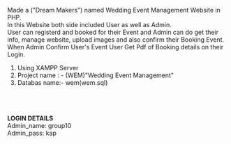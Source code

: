 Made a ("Dream Makers") named Wedding Event Management Website in PHP. <br/>
In this Website both side included User as well as Admin. <br/>
User can registerd and booked for their Event and Admin can do get their info, manage website, upload images and also confirm their Booking Event. <br/>
When Admin Confirm User's Event User Get Pdf of Booking details on their Login. <br/>

1. Using XAMPP Server  <br/>
2. Project name : - (WEM)"Wedding Event Management" <br/>
3. Databas name:- wem(wem.sql)<br/>


<br/><br/><br/>
**LOGIN DETAILS** <br/>
Admin_name: group10<br/>
Admin_pass: kap<br/>

<br/><br/>
